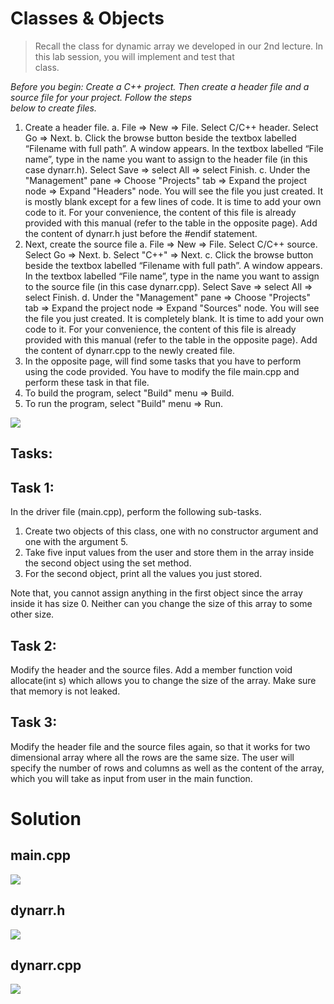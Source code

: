# Classes & Objects
> Recall the class for dynamic array we developed in our 2nd lecture. In this lab session, you will implement and test that  
class.  
  
*Before you begin: Create a C++ project. Then create a header file and a source file for your project. Follow the steps  
below to create files.*

1. Create a header file.
a. File ⇒ New ⇒ File. Select C/C++ header. Select Go ⇒ Next.
b. Click the browse button beside the textbox labelled “Filename with full path”. A window appears. In
the textbox labelled “File name”, type in the name you want to assign to the header file (in this case
dynarr.h). Select Save ⇒ select All ⇒ select Finish.
c. Under the "Management" pane ⇒ Choose "Projects" tab ⇒ Expand the project node ⇒ Expand
"Headers" node. You will see the file you just created. It is mostly blank except for a few lines of
code. It is time to add your own code to it. For your convenience, the content of this file is already
provided with this manual (refer to the table in the opposite page). Add the content of dynarr.h just
before the #endif statement.
2. Next, create the source file
a. File ⇒ New ⇒ File. Select C/C++ source. Select Go ⇒ Next.
b. Select "C++" ⇒ Next.
c. Click the browse button beside the textbox labelled “Filename with full path”. A window appears. In
the textbox labelled “File name”, type in the name you want to assign to the source file (in this case
dynarr.cpp). Select Save ⇒ select All ⇒ select Finish.
d. Under the "Management" pane ⇒ Choose "Projects" tab ⇒ Expand the project node ⇒ Expand
"Sources" node. You will see the file you just created. It is completely blank. It is time to add your
own code to it. For your convenience, the content of this file is already provided with this manual
(refer to the table in the opposite page). Add the content of dynarr.cpp to the newly created file.
3. In the opposite page, will find some tasks that you have to perform using the code provided. You have to
modify the file main.cpp and perform these task in that file.
4. To build the program, select "Build" menu ⇒ Build.
5. To run the program, select "Build" menu ⇒ Run.

<img src = "https://github.com/mosroormofizarman/CSE225L-Data-Structures-and-Algorithms-Lab/blob/main/Lab%20Tasks/Lab%2002/Task01%2002%2003/question_table.PNG" />

Tasks:
------
Task 1: 
-------
In the driver file (main.cpp), perform the following sub-tasks.
1. Create two objects of this class, one with no constructor argument and one with the argument 5.
2. Take five input values from the user and store them in the array inside the second object using the set method.
3. For the second object, print all the values you just stored.

Note that, you cannot assign anything in the first object since the array inside it has size 0. Neither can you change
the size of this array to some other size.

Task 2: 
-------
Modify the header and the source files. Add a member function void allocate(int s) which allows
you to change the size of the array. Make sure that memory is not leaked.

Task 3: 
-------
Modify the header file and the source files again, so that it works for two dimensional array where all the
rows are the same size. The user will specify the number of rows and columns as well as the content of the array,
which you will take as input from user in the main function.



# Solution
     
main.cpp
---------
<img src="https://github.com/mosroormofizarman/CSE225L-Data-Structures-and-Algorithms-Lab/blob/main/Lab%20Tasks/Lab%2002/Task01%2002%2003/main.png" />  
 
dynarr.h
-------------
<img src="https://github.com/mosroormofizarman/CSE225L-Data-Structures-and-Algorithms-Lab/blob/main/Lab%20Tasks/Lab%2002/Task01%2002%2003/dynarr(h).png" />
 
dynarr.cpp
---------------
<img src="https://github.com/mosroormofizarman/CSE225L-Data-Structures-and-Algorithms-Lab/blob/main/Lab%20Tasks/Lab%2002/Task01%2002%2003/dynarr(cpp).png" />  

